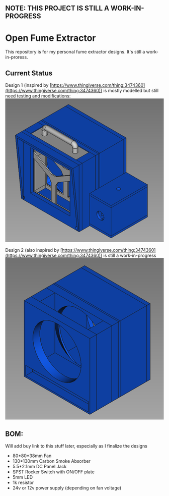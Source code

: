 ## NOTE: THIS PROJECT IS STILL A WORK-IN-PROGRESS

# Open Fume Extractor

This repository is for my personal fume extractor designs. It's still a work-in-proress.

## Current Status

Design 1 (inspired by [https://www.thingiverse.com/thing:3474360](https://www.thingiverse.com/thing:3474360)) is mostly modelled but still need testing and modifications:
![D1](.misc/Screenshot_20210329_022410.png)

Design 2 (also inspired by [https://www.thingiverse.com/thing:3474360](https://www.thingiverse.com/thing:3474360)) is still a work-in-progress
![D2](.misc/Screenshot_20210327_010622.png)

## BOM:

Will add buy link to this stuff later, especially as I finalize the designs

- 80\*80\*38mm Fan
- 130\*130mm Carbon Smoke Absorber
- 5.5\*2.1mm DC Panel Jack
- SPST Rocker Switch with ON/OFF plate
- 5mm LED
- 1k resistor
- 24v or 12v power supply (depending on fan voltage)
